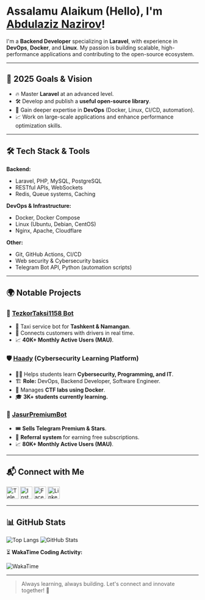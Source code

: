 <h1>Assalamu Alaikum (Hello), I'm <a href="https://t.me/cyber_senior">Abdulaziz Nazirov</a>!</h1>

<p>I'm a <strong>Backend Developer</strong> specializing in <strong>Laravel</strong>, with experience in <strong>DevOps</strong>, <strong>Docker</strong>, and <strong>Linux</strong>. My passion is building scalable, high-performance applications and contributing to the open-source ecosystem.</p>

<hr>

<h2>🚀 2025 Goals & Vision</h2>
<ul>
  <li>🔥 Master <strong>Laravel</strong> at an advanced level.</li>
  <li>🛠️ Develop and publish a <strong>useful open-source library</strong>.</li>
  <li>🐳 Gain deeper expertise in <strong>DevOps</strong> (Docker, Linux, CI/CD, automation).</li>
  <li>📈 Work on large-scale applications and enhance performance optimization skills.</li>
</ul>

<hr>

<h2>🛠️ Tech Stack & Tools</h2>
<p><strong>Backend:</strong></p>
<ul>
  <li>Laravel, PHP, MySQL, PostgreSQL</li>
  <li>RESTful APIs, WebSockets</li>
  <li>Redis, Queue systems, Caching</li>
</ul>

<p><strong>DevOps & Infrastructure:</strong></p>
<ul>
  <li>Docker, Docker Compose</li>
  <li>Linux (Ubuntu, Debian, CentOS)</li>
  <li>Nginx, Apache, Cloudflare</li>
</ul>

<p><strong>Other:</strong></p>
<ul>
  <li>Git, GitHub Actions, CI/CD</li>
  <li>Web security & Cybersecurity basics</li>
  <li>Telegram Bot API, Python (automation scripts)</li>
</ul>

<hr>

<h2>🌍 Notable Projects</h2>

<h3>🚖 <a href="https://t.me/TezkorTaksi1158_bot">TezkorTaksi1158 Bot</a></h3>
<ul>
  <li>🏢 Taxi service bot for <strong>Tashkent & Namangan</strong>.</li>
  <li>🔗 Connects customers with drivers in real time.</li>
  <li>📈 <strong>40K+ Monthly Active Users (MAU)</strong>.</li>
</ul>

<h3>🛡️ <a href="https://haad.ai/">Haady</a> (Cybersecurity Learning Platform)</h3>
<ul>
  <li>👨‍💻 Helps students learn <strong>Cybersecurity, Programming, and IT</strong>.</li>
  <li>🏗️ <strong>Role:</strong> DevOps, Backend Developer, Software Engineer.</li>
  <li>🐳 Manages <strong>CTF labs using Docker</strong>.</li>
  <li>🎓 <strong>3K+ students currently learning.</strong></li>
</ul>

<h3>🌟 <a href="https://t.me/JasurPremyumBot">JasurPremiumBot</a></h3>
<ul>
  <li>🎟️ <strong>Sells Telegram Premium & Stars</strong>.</li>
  <li>👥 <strong>Referral system</strong> for earning free subscriptions.</li>
  <li>📈 <strong>80K+ Monthly Active Users (MAU)</strong>.</li>
</ul>

<hr>

<h2>📬 Connect with Me</h2>
<a href="https://t.me/cyber_senior"><img src="https://cdn-icons-png.flaticon.com/512/2111/2111646.png" alt="Telegram" width="32" height="32"></a>
<a href="https://instagram.com/nazirov_dev"><img src="https://cdn-icons-png.flaticon.com/512/174/174855.png" alt="Instagram" width="32" height="32"></a>
<a href="https://facebook.com/nazirovdev"><img src="https://cdn-icons-png.flaticon.com/512/174/174848.png" alt="Facebook" width="32" height="32"></a>
<a href="https://www.linkedin.com/in/abdulaziz-nazirov"><img src="https://cdn-icons-png.flaticon.com/512/174/174857.png" alt="LinkedIn" width="32" height="32"></a>

<hr>

<h2>📊 GitHub Stats</h2>
<p>
  <img src="https://github-readme-stats.vercel.app/api/top-langs/?username=Nazirov-Dev&show_icons=true&theme=radical" alt="Top Langs">
  <img src="https://github-readme-stats.vercel.app/api?username=Nazirov-Dev&count_private=false&show_icons=true&theme=radical" alt="GitHub Stats">
</p>

<p>⏳ <strong>WakaTime Coding Activity:</strong></p>
<img src="https://wakatime.com/badge/user/155950c3-05de-4747-8d5c-a23f99f7da30.svg" alt="WakaTime">

<hr>

<blockquote>
  Always learning, always building. Let's connect and innovate together! 🚀
</blockquote>
